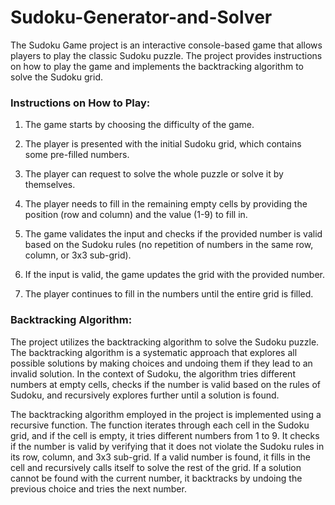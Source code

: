# Sudoku-Generator-and-Solver
The Sudoku Game project is an interactive console-based game that allows players to play the classic Sudoku puzzle. The project provides instructions on how to play the game and implements the backtracking algorithm to solve the Sudoku grid.

### Instructions on How to Play:

1. The game starts by choosing the difficulty of the game.

2. The player is presented with the initial Sudoku grid, which contains some pre-filled numbers.

3. The player can request to solve the whole puzzle or solve it by themselves.

4. The player needs to fill in the remaining empty cells by providing the position (row and column) and the value (1-9) to fill in.

5. The game validates the input and checks if the provided number is valid based on the Sudoku rules (no repetition of numbers in the same row, column, or 3x3 sub-grid).

6. If the input is valid, the game updates the grid with the provided number.

7. The player continues to fill in the numbers until the entire grid is filled.

### Backtracking Algorithm:
The project utilizes the backtracking algorithm to solve the Sudoku puzzle. The backtracking algorithm is a systematic approach that explores all possible solutions by making choices and undoing them if they lead to an invalid solution. In the context of Sudoku, the algorithm tries different numbers at empty cells, checks if the number is valid based on the rules of Sudoku, and recursively explores further until a solution is found.

The backtracking algorithm employed in the project is implemented using a recursive function. The function iterates through each cell in the Sudoku grid, and if the cell is empty, it tries different numbers from 1 to 9. It checks if the number is valid by verifying that it does not violate the Sudoku rules in its row, column, and 3x3 sub-grid. If a valid number is found, it fills in the cell and recursively calls itself to solve the rest of the grid. If a solution cannot be found with the current number, it backtracks by undoing the previous choice and tries the next number.